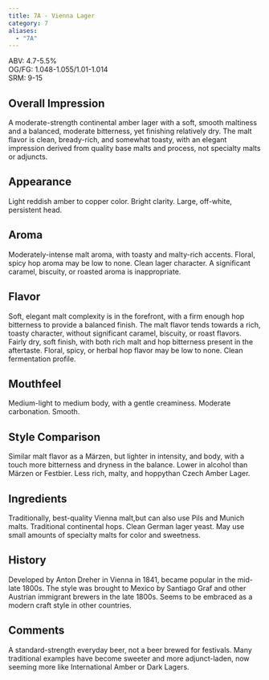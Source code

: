 ```yaml
---
title: 7A - Vienna Lager
category: 7
aliases: 
  - "7A"
---
```


ABV: 4.7-5.5%  
OG/FG: 1.048-1.055/1.01-1.014  
SRM: 9-15  

## Overall Impression
A moderate-strength continental amber lager with a soft, smooth maltiness and a balanced, moderate bitterness, yet finishing relatively dry. The malt flavor is clean, bready-rich, and somewhat toasty, with an elegant impression derived from quality base malts and process, not specialty malts or adjuncts.

## Appearance
Light reddish amber to copper color. Bright clarity. Large, off-white, persistent head.

## Aroma
Moderately-intense malt aroma, with toasty and malty-rich accents. Floral, spicy hop aroma may be low to none. Clean lager character. A significant caramel, biscuity, or roasted aroma is inappropriate.

## Flavor
Soft, elegant malt complexity is in the forefront, with a firm enough hop bitterness to provide a balanced finish. The malt flavor tends towards a rich, toasty character, without significant caramel, biscuity, or roast flavors. Fairly dry, soft finish, with both rich malt and hop bitterness present in the aftertaste. Floral, spicy, or herbal hop flavor may be low to none. Clean fermentation profile.

## Mouthfeel
Medium-light to medium body, with a gentle creaminess. Moderate carbonation. Smooth.

## Style Comparison
Similar malt flavor as a Märzen, but lighter in intensity, and body, with a touch more bitterness and dryness in the balance. Lower in alcohol than Märzen or Festbier. Less rich, malty, and hoppythan Czech Amber Lager.

## Ingredients
Traditionally, best-quality Vienna malt,but can also use Pils and Munich malts. Traditional continental hops. Clean German lager yeast. May use small amounts of specialty malts for color and sweetness.

## History
Developed by Anton Dreher in Vienna in 1841, became popular in the mid-late 1800s. The style was brought to Mexico by Santiago Graf and other Austrian immigrant brewers in the late 1800s. Seems to be embraced as a modern craft style in other countries.

## Comments
A standard-strength everyday beer, not a beer brewed for festivals. Many traditional examples have become sweeter and more adjunct-laden, now seeming more like International Amber or Dark Lagers.